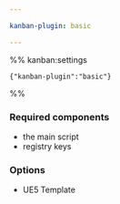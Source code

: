 ```yaml
---

kanban-plugin: basic

---
```




%% kanban:settings
```
{"kanban-plugin":"basic"}
```
%%

### Required components
- the main script
- registry keys
### Options
- UE5 Template


